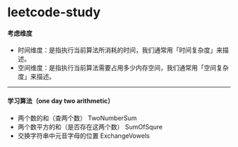 # leetcode-study
#### 考虑维度
- 时间维度：是指执行当前算法所消耗的时间，我们通常用「时间复杂度」来描述。
- 空间维度：是指执行当前算法需要占用多少内存空间，我们通常用「空间复杂度」来描述。
---
#### 学习算法（one day two arithmetic）
- 两个数的和（查两个数） TwoNumberSum
- 两个数平方的和（是否存在这两个数） SumOfSqure
- 交换字符串中元音字母的位置  ExchangeVowels